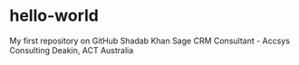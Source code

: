 hello-world
===========

My first repository on GitHub
Shadab Khan 
Sage CRM Consultant - Accsys Consulting
Deakin, ACT
Australia
